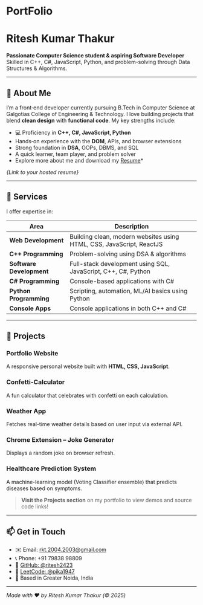 # PortFolio
# Ritesh Kumar Thakur

**Passionate Computer Science student & aspiring Software Developer**  
Skilled in C++, C#, JavaScript, Python, and problem-solving through Data Structures & Algorithms.

---

## 🚀 About Me

I’m a front‑end developer currently pursuing B.Tech in Computer Science at Galgotias College of Engineering & Technology. I love building projects that blend **clean design** with **functional code**. My key strengths include:

- 💻 Proficiency in **C++, C#, JavaScript, Python**
- Hands‑on experience with the **DOM**, APIs, and browser extensions
- Strong foundation in **DSA**, OOPs, DBMS, and SQL
- A quick learner, team player, and problem solver
- Explore more about me and download my [Resume](https://drive.google.com/…)*

*{Link to your hosted resume}*

---

## 💼 Services

I offer expertise in:

| Area                  | Description                                                                 |
|-----------------------|-----------------------------------------------------------------------------|
| **Web Development**   | Building clean, modern websites using HTML, CSS, JavaScript, ReactJS        |
| **C++ Programming**   | Problem-solving using DSA & algorithms                                      |
| **Software Development** | Full-stack development using SQL, JavaScript, C++, C#, Python         |
| **C# Programming**    | Console-based applications with C#                                           |
| **Python Programming**| Scripting, automation, ML/AI basics using Python                            |
| **Console Apps**      | Console applications in both C++ and C#                                     |

---

## 🔧 Projects

### Portfolio Website
A responsive personal website built with **HTML, CSS, JavaScript**.

### Confetti-Calculator
A fun calculator that celebrates with confetti on each calculation.

### Weather App
Fetches real-time weather details based on user input via external API.

### Chrome Extension – Joke Generator
Displays a random joke on browser refresh.

### Healthcare Prediction System
A machine-learning model (Voting Classifier ensemble) that predicts diseases based on symptoms.

> **Visit the Projects section** on my portfolio to view demos and source code links!

---

## 📫 Get in Touch

- ✉️ Email: [rkt.2004.2003@gmail.com](mailto:rkt.2004.2003@gmail.com)  
- 📞 Phone: +91 79838 98809  
- 🔗 [GitHub: @ritesh2423](https://github.com/ritesh2423)  
- 🔗 [LeetCode: @pika1947](https://leetcode.com/u/pika1947/)  
- 📍 Based in Greater Noida, India

---

*Made with ❤️ by Ritesh Kumar Thakur (© 2025)*
